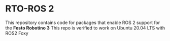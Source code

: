 # RTO-ROS 2

This repository contains code for packages that enable ROS 2 support for the **Festo Robotino 3**
This repo is verified to work on Ubuntu 20.04 LTS with ROS2 Foxy

